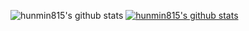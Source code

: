 
<!---
hunmin815/hunmin815 is a ✨ special ✨ repository because its `README.md` (this file) appears on your GitHub profile.
You can click the Preview link to take a look at your changes.
--->

![hunmin815's github stats](https://github-readme-stats.vercel.app/api?username=hunmin815&show_icons=true&theme=default)
[![hunmin815's github stats](https://github-readme-stats.vercel.app/api/top-langs/?username=hunmin815&show_icons=true&hide_border=true&layout=compact&theme=default)](https://github.com/hunmin815)
  
